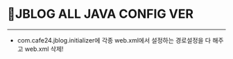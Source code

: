# 🎃JBLOG ALL JAVA CONFIG VER
---

* com.cafe24.jblog.initializer에 각종 web.xml에서 설정하는 경로설정을 다 해주고 web.xml 삭제!